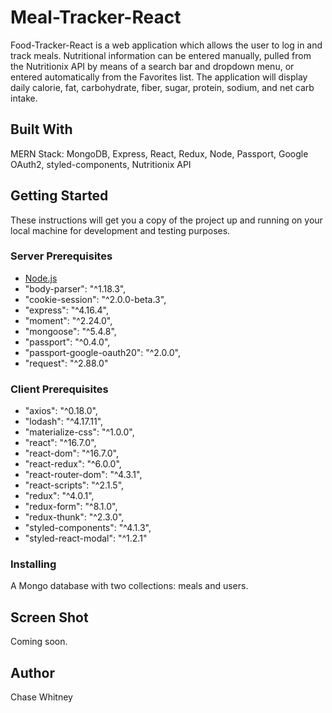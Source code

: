 # Meal-Tracker-React

Food-Tracker-React is a web application which allows the user to log in and track meals. Nutritional information can be entered manually, pulled from the Nutritionix API by means of a search bar and dropdown menu, or entered automatically from the Favorites list. The application will display daily calorie, fat, carbohydrate, fiber, sugar, protein, sodium, and net carb intake.

## Built With

MERN Stack: MongoDB, Express, React, Redux, Node, Passport, Google OAuth2, styled-components, Nutritionix API

## Getting Started

These instructions will get you a copy of the project up and running on your local machine for development and testing purposes.

### Server Prerequisites

- [Node.js](https://nodejs.org/en/)
- "body-parser": "^1.18.3",
- "cookie-session": "^2.0.0-beta.3",
- "express": "^4.16.4",
- "moment": "^2.24.0",
- "mongoose": "^5.4.8",
- "passport": "^0.4.0",
- "passport-google-oauth20": "^2.0.0",
- "request": "^2.88.0"

### Client Prerequisites

- "axios": "^0.18.0",
- "lodash": "^4.17.11",
- "materialize-css": "^1.0.0",
- "react": "^16.7.0",
- "react-dom": "^16.7.0",
- "react-redux": "^6.0.0",
- "react-router-dom": "^4.3.1",
- "react-scripts": "^2.1.5",
- "redux": "^4.0.1",
- "redux-form": "^8.1.0",
- "redux-thunk": "^2.3.0",
- "styled-components": "^4.1.3",
- "styled-react-modal": "^1.2.1"

### Installing

A Mongo database with two collections: meals and users.

## Screen Shot

Coming soon.

## Author

Chase Whitney
